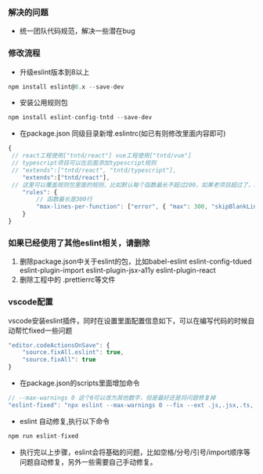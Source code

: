 ### 解决的问题

- 统一团队代码规范，解决一些潜在bug

### 修改流程

- 升级eslint版本到8以上

``` javascript
npm install eslint@8.x --save-dev
```

- 安装公用规则包

``` javascript
npm install eslint-config-tntd --save-dev
```

- 在package.json 同级目录新增.eslintrc(如已有则修改里面内容即可)

``` javascript
{
 // react工程使用["tntd/react"] vue工程使用["tntd/vue"]
 // typescript项目可以在后面添加typescript规则
 // "extends":["tntd/react", "tntd/typescript"],
    "extends":["tntd/react"],
 // 这里可以覆盖规则包里面的规则，比如默认每个函数最长不超过200，如果老项目超过了，就可以自定义修改
    "rules": {
        // 函数最长是300行
        "max-lines-per-function": ["error", { "max": 300, "skipBlankLines": true, "skipComments": true }],
    }
}
```

### 如果已经使用了其他eslint相关，请删除
1. 删除package.json中关于eslint的包，比如babel-eslint eslint-config-tdued eslint-plugin-import eslint-plugin-jsx-a11y eslint-plugin-react
2. 删除工程中的 .prettierrc等文件

### vscode配置
vscode安装eslint插件，同时在设置里面配置信息如下，可以在编写代码的时候自动帮忙fixed一些问题

``` javascript
"editor.codeActionsOnSave": {
    "source.fixAll.eslint": true,
    "source.fixAll": true
}
```

- 在package.json的scripts里面增加命令

``` javascript
// --max-warnings 0 这个0可以改为其他数字，但是最好还是将问题修复掉
"eslint-fixed": "npx eslint --max-warnings 0 --fix --ext .js,.jsx,.ts,.tsx,.vue ./src"
```

- eslint 自动修复,执行以下命令

``` javascript
npm run eslint-fixed
```

- 执行完以上步骤，eslint会将基础的问题，比如空格/分号/引号/import顺序等问题自动修复，另外一些需要自己手动修复。
